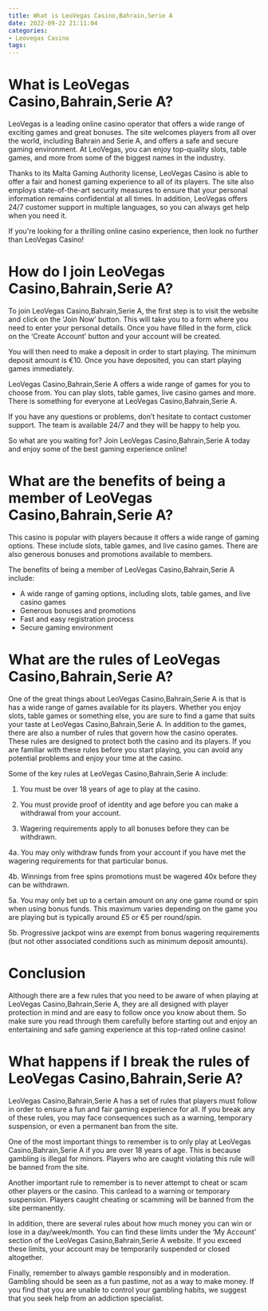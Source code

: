 ```yaml
---
title: What is LeoVegas Casino,Bahrain,Serie A
date: 2022-09-22 21:11:04
categories:
- Leovegas Casino
tags:
---
```



#  What is LeoVegas Casino,Bahrain,Serie A?

LeoVegas is a leading online casino operator that offers a wide range of exciting games and great bonuses. The site welcomes players from all over the world, including Bahrain and Serie A, and offers a safe and secure gaming environment. At LeoVegas, you can enjoy top-quality slots, table games, and more from some of the biggest names in the industry.

Thanks to its Malta Gaming Authority license, LeoVegas Casino is able to offer a fair and honest gaming experience to all of its players. The site also employs state-of-the-art security measures to ensure that your personal information remains confidential at all times. In addition, LeoVegas offers 24/7 customer support in multiple languages, so you can always get help when you need it.

If you're looking for a thrilling online casino experience, then look no further than LeoVegas Casino!

#  How do I join LeoVegas Casino,Bahrain,Serie A?

To join LeoVegas Casino,Bahrain,Serie A, the first step is to visit the website and click on the ‘Join Now’ button. This will take you to a form where you need to enter your personal details. Once you have filled in the form, click on the ‘Create Account’ button and your account will be created.

You will then need to make a deposit in order to start playing. The minimum deposit amount is €10. Once you have deposited, you can start playing games immediately.

LeoVegas Casino,Bahrain,Serie A offers a wide range of games for you to choose from. You can play slots, table games, live casino games and more. There is something for everyone at LeoVegas Casino,Bahrain,Serie A.

If you have any questions or problems, don’t hesitate to contact customer support. The team is available 24/7 and they will be happy to help you.

So what are you waiting for? Join LeoVegas Casino,Bahrain,Serie A today and enjoy some of the best gaming experience online!

#  What are the benefits of being a member of LeoVegas Casino,Bahrain,Serie A?

This casino is popular with players because it offers a wide range of gaming options. These include slots, table games, and live casino games. There are also generous bonuses and promotions available to members.

The benefits of being a member of LeoVegas Casino,Bahrain,Serie A include:

- A wide range of gaming options, including slots, table games, and live casino games
- Generous bonuses and promotions
- Fast and easy registration process
- Secure gaming environment

#  What are the rules of LeoVegas Casino,Bahrain,Serie A?

One of the great things about LeoVegas Casino,Bahrain,Serie A is that is has a wide range of games available for its players. Whether you enjoy slots, table games or something else, you are sure to find a game that suits your taste at LeoVegas Casino,Bahrain,Serie A. In addition to the games, there are also a number of rules that govern how the casino operates. These rules are designed to protect both the casino and its players. If you are familiar with these rules before you start playing, you can avoid any potential problems and enjoy your time at the casino.

Some of the key rules at LeoVegas Casino,Bahrain,Serie A include:

1. You must be over 18 years of age to play at the casino.

2. You must provide proof of identity and age before you can make a withdrawal from your account.

3. Wagering requirements apply to all bonuses before they can be withdrawn.

4a. You may only withdraw funds from your account if you have met the wagering requirements for that particular bonus.

4b. Winnings from free spins promotions must be wagered 40x before they can be withdrawn.

5a. You may only bet up to a certain amount on any one game round or spin when using bonus funds. This maximum varies depending on the game you are playing but is typically around £5 or €5 per round/spin.

5b. Progressive jackpot wins are exempt from bonus wagering requirements (but not other associated conditions such as minimum deposit amounts).


# Conclusion 

 Although there are a few rules that you need to be aware of when playing at LeoVegas Casino,Bahrain,Serie A, they are all designed with player protection in mind and are easy to follow once you know about them. So make sure you read through them carefully before starting out and enjoy an entertaining and safe gaming experience at this top-rated online casino!

#  What happens if I break the rules of LeoVegas Casino,Bahrain,Serie A?

LeoVegas Casino,Bahrain,Serie A has a set of rules that players must follow in order to ensure a fun and fair gaming experience for all. If you break any of these rules, you may face consequences such as a warning, temporary suspension, or even a permanent ban from the site.

One of the most important things to remember is to only play at LeoVegas Casino,Bahrain,Serie A if you are over 18 years of age. This is because gambling is illegal for minors. Players who are caught violating this rule will be banned from the site.

Another important rule to remember is to never attempt to cheat or scam other players or the casino. This canlead to a warning or temporary suspension. Players caught cheating or scamming will be banned from the site permanently.

In addition, there are several rules about how much money you can win or lose in a day/week/month. You can find these limits under the ‘My Account’ section of the LeoVegas Casino,Bahrain,Serie A website. If you exceed these limits, your account may be temporarily suspended or closed altogether.

Finally, remember to always gamble responsibly and in moderation. Gambling should be seen as a fun pastime, not as a way to make money. If you find that you are unable to control your gambling habits, we suggest that you seek help from an addiction specialist.